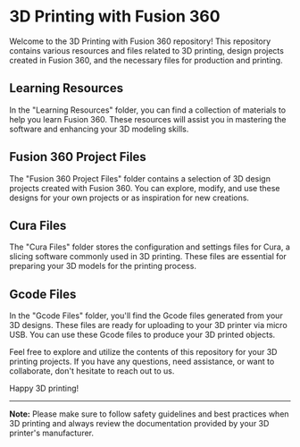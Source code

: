# 3D Printing with Fusion 360

Welcome to the 3D Printing with Fusion 360 repository! This repository contains various resources and files related to 3D printing, design projects created in Fusion 360, and the necessary files for production and printing.

## Learning Resources
In the "Learning Resources" folder, you can find a collection of materials to help you learn Fusion 360. These resources will assist you in mastering the software and enhancing your 3D modeling skills.

## Fusion 360 Project Files
The "Fusion 360 Project Files" folder contains a selection of 3D design projects created with Fusion 360. You can explore, modify, and use these designs for your own projects or as inspiration for new creations.

## Cura Files
The "Cura Files" folder stores the configuration and settings files for Cura, a slicing software commonly used in 3D printing. These files are essential for preparing your 3D models for the printing process.

## Gcode Files
In the "Gcode Files" folder, you'll find the Gcode files generated from your 3D designs. These files are ready for uploading to your 3D printer via micro USB. You can use these Gcode files to produce your 3D printed objects.

Feel free to explore and utilize the contents of this repository for your 3D printing projects. If you have any questions, need assistance, or want to collaborate, don't hesitate to reach out to us.

Happy 3D printing!

---

**Note:** Please make sure to follow safety guidelines and best practices when 3D printing and always review the documentation provided by your 3D printer's manufacturer.
